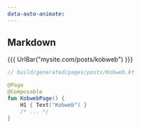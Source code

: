 ```yaml
---
data-auto-animate:
---
```


## Markdown

{{{ UrlBar("mysite.com/posts/kobweb") }}}

```kotlin [kobweb-md]
// build/generated/pages/posts/Kobweb.kt

@Page
@Composable
fun KobwebPage() {
    H1 { Text("Kobweb") }
    /* ... */
}
```
